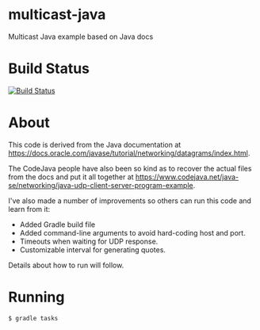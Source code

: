 # multicast-java

Multicast Java example based on Java docs

# Build Status

[![Build Status](https://travis-ci.org/gkthiruvathukal/multicast-java.svg?branch=master)](https://travis-ci.org/gkthiruvathukal/multicast-java)


# About

This code is derived from the Java documentation at https://docs.oracle.com/javase/tutorial/networking/datagrams/index.html.

The CodeJava people have also been so kind as to recover the actual files from the docs and put it all together at https://www.codejava.net/java-se/networking/java-udp-client-server-program-example.

I've also made a number of improvements so others can run this code and learn from it:

- Added Gradle build file
- Added command-line arguments to avoid hard-coding host and port.
- Timeouts when waiting for UDP response.
- Customizable interval for generating quotes.

Details about how to run will follow. 


# Running

```
$ gradle tasks
```


